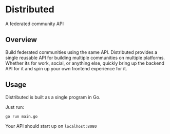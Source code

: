 # Distributed

A federated community API

## Overview

Build federated communities using the same API. Distributed provides a single reusable API for building multiple communities 
on multiple platforms. Whether its for work, social, or anything else, quickly bring up the backend API for it and spin up 
your own frontend experience for it.

## Usage

Distributed is built as a single program in Go.

Just run:

```
go run main.go
```

Your API should start up on `localhost:8080`
